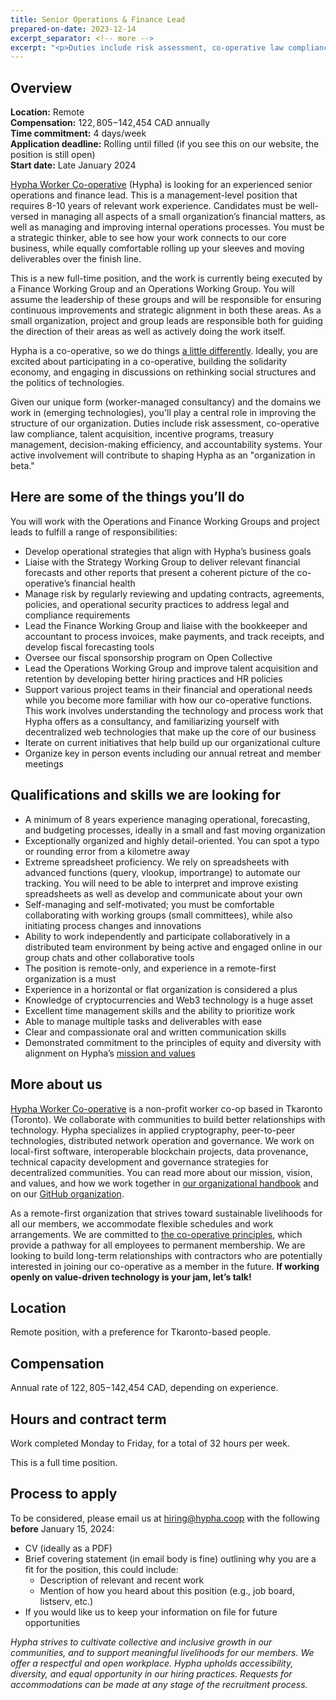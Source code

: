 ```yaml
---
title: Senior Operations & Finance Lead 
prepared-on-date: 2023-12-14
excerpt_separator: <!-- more -->
excerpt: "<p>Duties include risk assessment, co-operative law compliance, talent acquisition, incentive programs, treasury management, decision-making efficiency, and accountability systems.</p>"
---
```


## Overview

**Location:** Remote  
**Compensation:** $122,805-$142,454 CAD annually  
**Time commitment:** 4 days/week  
**Application deadline:**  Rolling until filled (if you see this on our website, the position is still open)  
**Start date:** Late January 2024

[Hypha Worker Co-operative](https://hypha.coop) (Hypha) is looking for an experienced senior operations and finance lead. This is a management-level position that requires 8-10 years of relevant work experience. Candidates must be well-versed in managing all aspects of a small organization’s financial matters, as well as managing and improving internal operations processes. You must be a strategic thinker, able to see how your work connects to our core business, while equally comfortable rolling up your sleeves and moving deliverables over the finish line.  


This is a new full-time position, and the work is currently being executed by a Finance Working Group and an Operations Working Group. You will assume the leadership of these groups and will be responsible for ensuring continuous improvements and strategic alignment in both these areas. As a small organization, project and group leads are responsible both for guiding the direction of their areas as well as actively doing the work itself.  


Hypha is a co-operative, so we do things [a little differently](https://hypha.coop/dripline/how-we-co-operate/). Ideally, you are excited about participating in a co-operative, building the solidarity economy, and engaging in discussions on rethinking social structures and the politics of technologies.  


Given our unique form (worker-managed consultancy) and the domains we work in (emerging technologies), you'll play a central role in improving the structure of our organization. Duties include risk assessment, co-operative law compliance, talent acquisition, incentive programs, treasury management, decision-making efficiency, and accountability systems. Your active involvement will contribute to shaping Hypha as an "organization in beta."  


## Here are some of the things you’ll do

You will work with the Operations and Finance Working Groups and project leads to fulfill a range of responsibilities:

* Develop operational strategies that align with Hypha’s business goals  
* Liaise with the Strategy Working Group to deliver relevant financial forecasts and other reports that present a coherent picture of the co-operative’s financial health  
* Manage risk by regularly reviewing and updating contracts, agreements, policies, and operational security practices to address legal and compliance requirements  
* Lead the Finance Working Group and liaise with the bookkeeper and accountant to process invoices, make payments, and track receipts, and develop fiscal forecasting tools  
* Oversee our fiscal sponsorship program on Open Collective
* Lead the Operations Working Group and improve talent acquisition and retention by developing better hiring practices and HR policies  
* Support various project teams in their financial and operational needs while you become more familiar with how our co-operative functions. This work involves understanding the technology and process work that Hypha offers as a consultancy, and familiarizing yourself with decentralized web technologies that make up the core of our business
* Iterate on current initiatives that help build up our organizational culture  
* Organize key in person events including our annual retreat and member meetings  


## Qualifications and skills we are looking for


* A minimum of 8 years experience managing operational, forecasting, and budgeting processes, ideally in a small and fast moving organization  
* Exceptionally organized and highly detail-oriented. You can spot a typo or rounding error from a kilometre away  
* Extreme spreadsheet proficiency. We rely on spreadsheets with advanced functions (query, vlookup, importrange) to automate our tracking. You will need to be able to interpret and improve existing spreadsheets as well as develop and communicate about your own  
* Self-managing and self-motivated; you must be comfortable collaborating with working groups (small committees), while also initiating process changes and innovations  
* Ability to work independently and participate collaboratively in a distributed team environment by being active and engaged online in our group chats and other collaborative tools    
* The position is remote-only, and experience in a remote-first organization is a must  
* Experience in a horizontal or flat organization is considered a plus  
* Knowledge of cryptocurrencies and Web3 technology is a huge asset  
* Excellent time management skills and the ability to prioritize work  
* Able to manage multiple tasks and deliverables with ease  
* Clear and compassionate oral and written communication skills  
* Demonstrated commitment to the principles of equity and diversity with alignment on Hypha’s [mission and values](https://handbook.hypha.coop/vision.html)


## More about us

[Hypha Worker Co-operative](https://hypha.coop/) is a non-profit worker co-op based in Tkaronto (Toronto). We collaborate with communities to build better relationships with technology. Hypha specializes in applied cryptography, peer-to-peer technologies, distributed network operation and governance. We work on local-first software, interoperable blockchain projects, data provenance, technical capacity development and governance strategies for decentralized communities. You can read more about our mission, vision, and values, and how we work together in [our organizational handbook](https://handbook.hypha.coop/) and on our [GitHub organization](https://github.com/hyphacoop). 

As a remote-first organization that strives toward sustainable livelihoods for all our members, we accommodate flexible schedules and work arrangements. We are committed to [the co-operative principles](https://www.ica.coop/en/cooperatives/cooperative-identity), which provide a pathway for all employees to permanent membership. We are looking to build long-term relationships with contractors who are potentially interested in joining our co-operative as a member in the future. **If working openly on value-driven technology is your jam, let’s talk!**

## Location

Remote position, with a preference for Tkaronto-based people.

## Compensation

Annual rate of $122,805-$142,454 CAD, depending on experience.

## Hours and contract term

Work completed Monday to Friday, for a total of 32 hours per week.  


This is a full time position.  

## Process to apply

To be considered, please email us at [hiring@hypha.coop](mailto:hiring@hypha.coop) with the following **before** January 15, 2024:

* CV (ideally as a PDF)
* Brief covering statement (in email body is fine) outlining why you are a fit for the position, this could include:
    * Description of relevant and recent work
    * Mention of how you heard about this position (e.g., job board, listserv, etc.)
* If you would like us to keep your information on file for future opportunities

*Hypha strives to cultivate collective and inclusive growth in our communities, and to support meaningful livelihoods for our members. We offer a respectful and open workplace. Hypha upholds accessibility, diversity, and equal opportunity in our hiring practices. Requests for accommodations can be made at any stage of the recruitment process.*